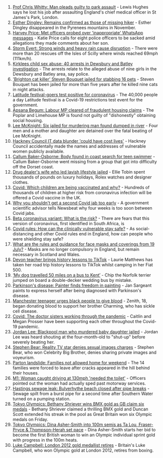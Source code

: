 1. [Prof Chris Whitty: Man pleads guilty to park assault](https://www.bbc.co.uk/news/uk-england-58031419) - Lewis Hughes says he lost his job after assaulting England's chief medical officer in St James's Park, London.
2. [Esther Dingley: Remains confirmed as those of missing hiker](https://www.bbc.co.uk/news/uk-england-tyne-58022860) - Esther Dingley disappeared in the Pyrenees mountains in November.
3. [Harvey Price: Met officers probed over 'inappropriate' WhatsApp messages](https://www.bbc.co.uk/news/uk-england-london-58009788) - Katie Price calls for eight police officers to be sacked amid allegations they made comments about her son.
4. [Storm Evert: Strong winds and heavy rain cause disruption](https://www.bbc.co.uk/news/uk-england-cornwall-58022839) - There were more than 20 rescues off the Isles of Scilly where winds reached 69mph (111km/h).
5. [Kirklees child sex abuse: 40 arrests in Dewsbury and Batley investigation](https://www.bbc.co.uk/news/uk-england-leeds-58030849) - The arrests relate to the alleged abuse of nine girls in the Dewsbury and Batley area, say police.
6. ['Brighton cat killer' Steven Bouquet jailed for stabbing 16 pets](https://www.bbc.co.uk/news/uk-england-sussex-58017099) - Steven Bouquet has been jailed for more than five years after he killed nine cats in night attacks.
7. [Latitude festival-goers test positive for coronavirus](https://www.bbc.co.uk/news/uk-england-suffolk-58025078) - The 40,000 people a day Latitude festival is a Covid-19 restrictions test event for the government.
8. [Apsana Begum: Labour MP cleared of fraudulent housing claims](https://www.bbc.co.uk/news/uk-england-london-58024457) - The Poplar and Limehouse MP is found not guilty of "dishonestly" obtaining social housing.
9. [Lee McKnight: Six jailed for murdering man found dumped in river](https://www.bbc.co.uk/news/uk-england-tyne-58006829) - Four men and a mother and daughter are detained over the fatal beating of Lee McKnight.
10. [Hackney Council IT data blunder 'could have cost lives'](https://www.bbc.co.uk/news/uk-england-london-58009789) - Hackney Council accidentally made the names and addresses of vulnerable women publicly available.
11. [Callum Baker-Osborne: Body found in coast search for teen swimmer](https://www.bbc.co.uk/news/uk-england-dorset-58027177) - Callum Baker-Osborne went missing from a group that got into difficulty off the Dorset coast.
12. [Drug dealer's wife who led lavish lifestyle jailed](https://www.bbc.co.uk/news/uk-england-merseyside-58016168) - Ellie Tobin spent thousands of pounds on luxury holidays, Rolex watches and designer clothes.
13. [Covid: Which children are being vaccinated and why?](https://www.bbc.co.uk/news/health-57888429) - Hundreds of thousands of children at higher risk from coronavirus infection will be offered a Covid vaccine in the UK.
14. [Why you shouldn't get a second Covid jab too early](https://www.bbc.co.uk/news/newsbeat-57682233) - A government scientific advisor tells Newsbeat why four weeks is too soon between Covid jabs.
15. [Beta coronavirus variant: What is the risk?](https://www.bbc.co.uk/news/health-55534727) - There are fears that this version of coronavirus, first identified in South Africa, is
16. [Covid rules: How can the clinically vulnerable stay safe?](https://www.bbc.co.uk/news/health-51997151) - As social-distancing and other Covid rules end in England, how can people who were shielding stay safe?
17. [What are the rules and guidance for face masks and coverings from 19 July?](https://www.bbc.co.uk/news/health-51205344) - Masks are no longer compulsory in England, but remain necessary in Scotland and Wales.
18. [Devon teacher brings history lessons to TikTok](https://www.bbc.co.uk/news/uk-england-devon-58015327) - Laurie Matthews has taken her road trip history lessons to TikTok whilst camping in her Fiat 500.
19. [‘My dog travelled 50 miles on a bus to Kent’](https://www.bbc.co.uk/news/uk-england-london-58013312) - Chip the Norfolk terrier jumped on board a double-decker wedding bus by mistake.
20. [Parkinson's disease: Painter finds freedom in painting](https://www.bbc.co.uk/news/uk-england-leeds-58027808) - Jan Sargeant paints to express herself after being diagnosed with Parkinson's disease.
21. [Manchester teenager urges black people to give blood](https://www.bbc.co.uk/news/uk-england-manchester-58014249) - Zenith, 18, began donating blood to support her brother Charming, who has sickle cell disease.
22. [Covid: The doctor sisters working through the pandemic](https://www.bbc.co.uk/news/uk-england-devon-58011779) - Caitlín and Megan Prosser have been supporting each other throughout the Covid-19 pandemic.
23. [Jordan Lee: Blackpool man who murdered baby daughter jailed](https://www.bbc.co.uk/news/uk-england-lancashire-58028070) - Jordan Lee was heard shouting at the four-month-old to "shut-up" before severely beating her.
24. [Stephen Bear: Reality TV star denies sexual images charges](https://www.bbc.co.uk/news/uk-england-essex-58025231) - Stephen Bear, who won Celebrity Big Brother, denies sharing private images and voyeurism.
25. [Parton landslide: Families not allowed home for weekend](https://www.bbc.co.uk/news/uk-england-cumbria-58025452) - The 14 families were forced to leave after cracks appeared in the hill behind their houses.
26. [M1: Woman caught driving at 130mph 'needed the toilet'](https://www.bbc.co.uk/news/uk-england-derbyshire-58028010) - Officers pointed out the woman had actually sped past motorway services.
27. [Hastings sewage leak: Bulverhythe beach closed after pipe breaks](https://www.bbc.co.uk/news/uk-england-sussex-58023211) - Sewage spilt from a burst pipe for a second time after Southern Water turned on a pumping station.
28. [Tokyo Olympics: Bethany Shriever wins BMX gold as GB claim six medals](https://www.bbc.co.uk/sport/olympics/58022228) - Bethany Shriever claimed a thrilling BMX gold and Duncan Scott extended his streak in the pool as Great Britain won six Olympic medals on Friday.
29. [Tokyo Olympics: Dina Asher-Smith into 100m semis as Ta Lou, Fraser-Pryce & Thompson-Herah set pace](https://www.bbc.co.uk/sport/olympics/58021977) - Dina Asher-Smith starts her bid to become the first British woman to win an Olympic individual sprint gold with progress in the 100m heats.
30. [Luke Campbell: London 2012 gold medallist retires](https://www.bbc.co.uk/sport/boxing/58000922) - Britain's Luke Campbell, who won Olympic gold at London 2012, retires from boxing.

